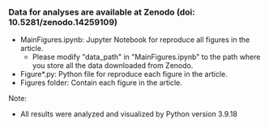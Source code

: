 ### Data for analyses are available at Zenodo (doi: 10.5281/zenodo.14259109)
* MainFigures.ipynb: Jupyter Notebook for reproduce all figures in the article.
  * Please modify "data_path" in "MainFigures.ipynb" to the path where you store all the data downloaded from Zenodo.
* Figure*.py: Python file for reproduce each figure in the article.
* Figures folder: Contain each figure in the article.
  
Note: 
* All results were analyzed and visualized by Python version 3.9.18

